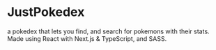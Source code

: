 # JustPokedex

a pokedex that lets you find, and search for pokemons with their stats. Made using React with Next.js & TypeScript, and SASS.
